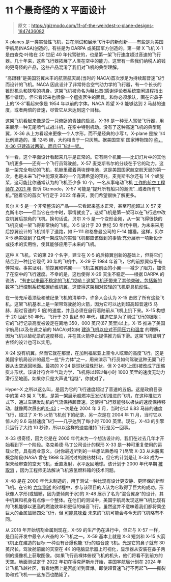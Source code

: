 # 11 个最奇怪的 X 平面设计

> 原文：<https://gizmodo.com/11-of-the-weirdest-x-plane-designs-1847436082>

X-planes 是一类实验性飞机，旨在测试和展示飞行中的新创新——有些是为美国宇航局(NASA)创造的，有些是为 DARPA 或美国军方创造的。第一架 X 飞机 X-1 是由查克·叶格在 20 世纪 40 年代驾驶的，也是第一架飞行速度超过音速的飞行器。几十年来，这些飞行器拓展了人类在空中的能力。这里有一些我们纳税人的钱的更奇怪的产品，这些产品混淆了我们对飞机的典型理解。

“高跟鞋”是美国羽翼未丰的航空航天局(当时的 NACA)首次涉足为持续超音速飞行而设计的飞机。NACA 因此设计了非常符合空气动力学的飞行器，有一个长长的锥形机头和狭窄的机身。这架飞机被命名为~~鞋~~匕首(感谢评论者系统空闲进程指出那个错误)，但它看起来也很像一个瘟疫医生的面具。和你必须承认，画在它鼻子上的“X-3”看起来像是 1954 年以前的字体。NACA 希望 X-3 能够达到 2 马赫的速度，或者两倍的音速，尽管它从未达到这个目标。

这架飞机看起来像是受一只俯卧的青蛙的启发。X-36 是一种无人驾驶飞行器，用来展示一种无尾喷气式战斗机，在空中特别机动。没有了这种高速飞机的典型尾翼，X-36 从上方看起来更像一个人字形，而不是经典的小写 t。X-plane 是按 1/4 比例建造的，重 1245 磅，大约相当于一只灰熊。据美国空军 国家博物馆的 [称，X-36 只建造过两架，而且只飞过一架。](https://www.nationalmuseum.af.mil/Visit/Museum-Exhibits/Fact-Sheets/Display/Article/195764/nasaboeing-x-36/)

乍一看，这个平面设计看起来几乎是正常的。它有两个机翼——比幻灯片中的其他飞机更多——还有一个飞行员驾驶舱。X-57 麦克斯韦尔的分歧在于它的动力。这是一架完全电动的飞机，机舱里藏着两块锂电池，这是美国国家航空航天局的第一次，也是未来飞行中能源变革的一个充满希望的预兆。麦克斯韦尔还有 14 个螺旋桨，这可能比你通常认为的飞机至少多 10 个。一名从事电动飞机 [工作的航空工程师在 2021 年](https://gizmodo.com/nasa-s-experimental-electric-airplane-edges-closer-to-i-1846383952) 告诉 Gizmodo，X-57 可能是“提升所有船只的潮流”...或者所有飞机。”随着它的首次飞行定于 2022 年春天，我们希望很快了解更多。

贝尔 X-5 是一个非常整洁的产品——它看起来基本正常，甚至可能超过 X-57 麦克斯韦尔——但当它在空中时，事情就变了。这架飞机是第一架可以在飞行途中改变机翼后掠角的飞机。换句话说，贝尔 X-5 是一个变形金刚，从一架飞得很快的飞机变成一架飞得非常快的飞机。X-5 设计于 20 世纪 50 年代中期，为未来采用后掠翼设计的飞机铺平了道路，如 F-111 和格鲁曼公司的 F-14 雄猫。这样，贝尔 X-5 确实做到了任何一架成功的实验飞机都应该做到的事情:充分展示一项新设计或技术的实用性，使其能够应用于未来的飞机。

这种 X 飞机，它的第 29 个名字，建立在 X-5 的后掠翼创新的基础上，但将它们结合到一种比它现代 30 年的飞机中。X-29 于 1984 年首飞，它的前掠翼似乎有悖常理。事实证明，前掠翼和鸭翼——飞机主翼前面的小翼——减少了阻力，加快了在空中的飞行速度。不幸的是，这也使得 X-29 天生不稳定——根据 DARPA 的说法， [“有史以来最不稳定的飞机”哎呦！这架飞机还带来了其他突破，包括新的数字飞行控制系统和碳纤维机翼，这使得这架相对较轻的飞机更具机动性。](https://www.darpa.mil/about-us/timeline/x29)

在一份充斥着顶级和破纪录飞机的清单中，许多人会认为 X-15 击败了所有这些飞机。这架飞机基本上是一架带驾驶舱的火箭，因为它可以达到超高超音速(5 马赫，超过音速的 5 倍)的速度，并且必须在自行着陆前从飞机上扔下来。X-15 构想于 20 世纪 50 年代，飞行于 20 世纪 60 年代，建造它是为了测试飞行的极限；它的飞行记录高度被设定在离地 350，000 英尺(67 英里)以上。X-15 推进了美国宇航局(以及在此之前的 NACA)对如何 [建造飞机以应对不同压力和温度](https://www.nasa.gov/centers/armstrong/news/FactSheets/FS-052-DFRC.html) 的理解，因为飞机以破纪录的速度移动，并在其火箭停止提供推力后下滑。这架飞机证明了古怪的设计也可以实用。

X-24 没有机翼。然而它就在那里，在加利福尼亚上空令人眩晕的高度飞行。这是美国宇航局设计的最后一批“升力体”之一，用来演示飞行员如何驾驶这种无翼飞行器从太空返回地面。最初的 X-24 是球状泪珠形状，但 X-24B(上图)被改成了压缩熨斗形状。该设计符合空气动力学，飞机将以超过每小时 1000 英里的速度无动力滑行至地面。如果你只是大声说“粗糙”，你就对了。

Hyper-X 之所以这么叫，是因为它的飞行速度超过了音速的五倍。这是政府目录中的第 43 架 X 飞机，是第一架展示超燃冲压发动机推进的飞机，在这种推进方式下，通过车辆发动机的气流保持超音速。这使得飞行器能够以极快的速度保持移动，就像两次展出的[X-43](https://www.nasa.gov/centers/dryden/history/pastprojects/HyperX/index.html)；一次是在 2004 年 3 月，当时它以 6.83 马赫的速度飞行，超过了 X-15 火箭飞机创下的纪录，另一次是在 2004 年 11 月，当时它以惊人的 9.6 马赫速度飞行——几乎达到了每小时 7000 英里。现在，X-43 的引擎只运行了大约 10 秒钟，所以以这样的速度维持飞行是另一回事。

X-33 很奇怪，因为它是在 2000 年代末为一个想法设计的，我们在过去几年才开始看到下一个阶段。洛克希德·马丁公司设计的楔形 X-33 是一种可重复使用的运载火箭，具有商业意义。(对你最近听到的一些想法熟悉吗？)尽管 X-33 从未脱离概念阶段(NASA 曾在 1998 年测试过的防热材料)，但它的计划是让 X-33 成为一架未经审查的空天飞机，垂直发射，水平返回地球。该计划于 2000 年代早期 [被取消](https://www.nasa.gov/centers/dryden/multimedia/imagegallery/X-33/X-33_proj_desc.html) ，因为工程师无法解决飞机液氢燃料箱的技术问题。

X-48 是在 2000 年代末制造的，用于测试一种比现有设计更安静、更环保的新型飞机。在它的 [六年测试](https://www.nasa.gov/topics/aeronautics/features/X-48_research_ends.html) 的过程中，参与该项目的人认为它取得了巨大的成功。形状像人字形(或蝠鲼，因为更倾向于水)的 X-48 展示了名为“混合翼身”的设计，其中机翼和机身有点像一个整体。在他们的测试中，美国宇航局发现这种飞机比现有的飞机能够以更高的燃油效率和更低的噪音飞行。虽然这并不意味着我们都将乘坐巨大的金属蝠鲼四处飞行，但 [可能意味着](https://www.nasa.gov/topics/aeronautics/features/bwb_main.html) 未来的飞机可能会与今天的飞机略有不同。

从 2018 年开始切割金属到现在，X-59 的生产仍在进行中，但它与 X-57 一样，是目前开发中最令人兴奋的 X-飞机之一。X-59 基本上就是 X-3 短剑和 X-15 火箭飞机正在建造的目标:一种没有音爆也能飞行的超音速飞机。光是它的鼻子就有 30 英尺长，驾驶舱前面的天空在 4K 的电脑显示器上可视化，显示器从安装在鼻子两侧的摄像机上获取图像。(如果飞行员裸体俯视飞机的机头，他们将看不到前方的天空。地面测试定于 2022 年初在得克萨斯州开始，美国宇航局计划在 2024 年让飞机飞越社区，看看地面上是否能听到音爆。即使超音速飞行不再起飞——撕裂协和式飞机——这东西也酷毙了。